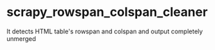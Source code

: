 # scrapy_rowspan_colspan_cleaner
It detects HTML table's rowspan and colspan and output completely unmerged 
